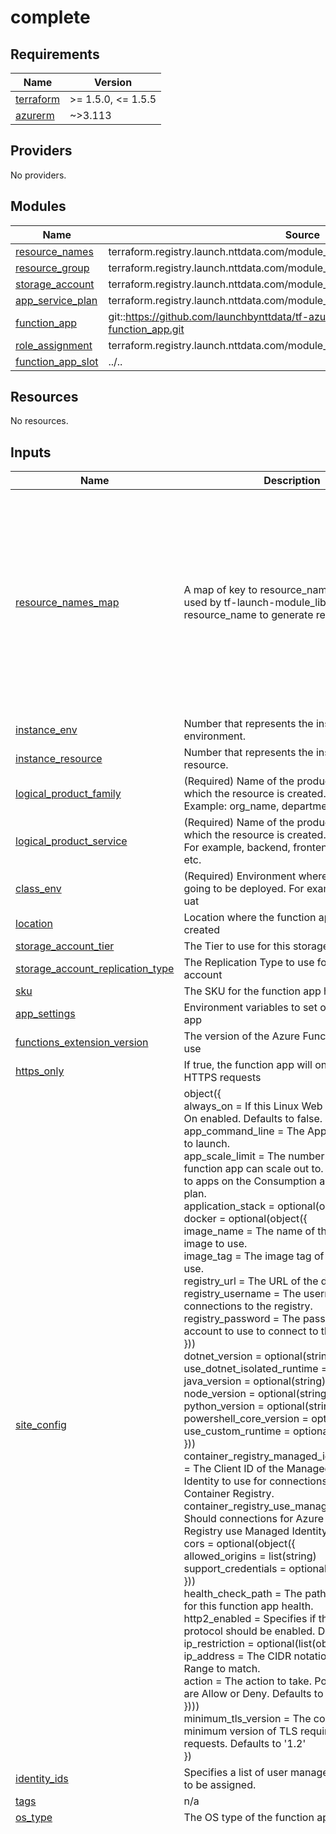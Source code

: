 # complete

<!-- BEGIN_TF_DOCS -->
## Requirements

| Name | Version |
|------|---------|
| <a name="requirement_terraform"></a> [terraform](#requirement\_terraform) | >= 1.5.0, <= 1.5.5 |
| <a name="requirement_azurerm"></a> [azurerm](#requirement\_azurerm) | ~>3.113 |

## Providers

No providers.

## Modules

| Name | Source | Version |
|------|--------|---------|
| <a name="module_resource_names"></a> [resource\_names](#module\_resource\_names) | terraform.registry.launch.nttdata.com/module_library/resource_name/launch | ~> 1.0 |
| <a name="module_resource_group"></a> [resource\_group](#module\_resource\_group) | terraform.registry.launch.nttdata.com/module_primitive/resource_group/azurerm | ~> 1.0 |
| <a name="module_storage_account"></a> [storage\_account](#module\_storage\_account) | terraform.registry.launch.nttdata.com/module_primitive/storage_account/azurerm | ~> 1.0 |
| <a name="module_app_service_plan"></a> [app\_service\_plan](#module\_app\_service\_plan) | terraform.registry.launch.nttdata.com/module_primitive/app_service_plan/azurerm | ~> 1.0 |
| <a name="module_function_app"></a> [function\_app](#module\_function\_app) | git::https://github.com/launchbynttdata/tf-azurerm-module_primitive-function_app.git | 1.0.0 |
| <a name="module_role_assignment"></a> [role\_assignment](#module\_role\_assignment) | terraform.registry.launch.nttdata.com/module_primitive/role_assignment/azurerm | ~> 1.0 |
| <a name="module_function_app_slot"></a> [function\_app\_slot](#module\_function\_app\_slot) | ../.. | n/a |

## Resources

No resources.

## Inputs

| Name | Description | Type | Default | Required |
|------|-------------|------|---------|:--------:|
| <a name="input_resource_names_map"></a> [resource\_names\_map](#input\_resource\_names\_map) | A map of key to resource\_name that will be used by tf-launch-module\_library-resource\_name to generate resource names | <pre>map(object({<br>    name       = string<br>    max_length = optional(number, 60)<br>  }))</pre> | <pre>{<br>  "function_app": {<br>    "max_length": 60,<br>    "name": "func"<br>  },<br>  "resource_group": {<br>    "max_length": 60,<br>    "name": "rg"<br>  },<br>  "service_plan": {<br>    "max_length": 60,<br>    "name": "asp"<br>  },<br>  "storage_account": {<br>    "max_length": 24,<br>    "name": "sa"<br>  }<br>}</pre> | no |
| <a name="input_instance_env"></a> [instance\_env](#input\_instance\_env) | Number that represents the instance of the environment. | `number` | `0` | no |
| <a name="input_instance_resource"></a> [instance\_resource](#input\_instance\_resource) | Number that represents the instance of the resource. | `number` | `0` | no |
| <a name="input_logical_product_family"></a> [logical\_product\_family](#input\_logical\_product\_family) | (Required) Name of the product family for which the resource is created.<br>    Example: org\_name, department\_name. | `string` | `"launch"` | no |
| <a name="input_logical_product_service"></a> [logical\_product\_service](#input\_logical\_product\_service) | (Required) Name of the product service for which the resource is created.<br>    For example, backend, frontend, middleware etc. | `string` | `"func"` | no |
| <a name="input_class_env"></a> [class\_env](#input\_class\_env) | (Required) Environment where resource is going to be deployed. For example. dev, qa, uat | `string` | `"dev"` | no |
| <a name="input_location"></a> [location](#input\_location) | Location where the function app will be created | `string` | n/a | yes |
| <a name="input_storage_account_tier"></a> [storage\_account\_tier](#input\_storage\_account\_tier) | The Tier to use for this storage account | `string` | `"Standard"` | no |
| <a name="input_storage_account_replication_type"></a> [storage\_account\_replication\_type](#input\_storage\_account\_replication\_type) | The Replication Type to use for this storage account | `string` | `"LRS"` | no |
| <a name="input_sku"></a> [sku](#input\_sku) | The SKU for the function app hosting plan | `string` | `"Y1"` | no |
| <a name="input_app_settings"></a> [app\_settings](#input\_app\_settings) | Environment variables to set on the function app | `map(string)` | `{}` | no |
| <a name="input_functions_extension_version"></a> [functions\_extension\_version](#input\_functions\_extension\_version) | The version of the Azure Functions runtime to use | `string` | `"~4"` | no |
| <a name="input_https_only"></a> [https\_only](#input\_https\_only) | If true, the function app will only accept HTTPS requests | `bool` | `true` | no |
| <a name="input_site_config"></a> [site\_config](#input\_site\_config) | object({<br>  always\_on        = If this Linux Web App is Always On enabled. Defaults to false.<br>  app\_command\_line = The App command line to launch.<br>  app\_scale\_limit  = The number of workers this function app can scale out to. Only applicable to apps on the Consumption and Premium plan.<br>  application\_stack = optional(object({<br>    docker = optional(object({<br>      image\_name        = The name of the Docker image to use.<br>      image\_tag         = The image tag of the image to use.<br>      registry\_url      = The URL of the docker registry.<br>      registry\_username = The username to use for connections to the registry.<br>      registry\_password = The password for the account to use to connect to the registry.<br>    }))<br>    dotnet\_version              = optional(string)<br>    use\_dotnet\_isolated\_runtime = optional(bool)<br>    java\_version                = optional(string)<br>    node\_version                = optional(string)<br>    python\_version              = optional(string)<br>    powershell\_core\_version     = optional(string)<br>    use\_custom\_runtime          = optional(bool)<br>  }))<br>  container\_registry\_managed\_identity\_client\_id = The Client ID of the Managed Service Identity to use for connections to the Azure Container Registry.<br>  container\_registry\_use\_managed\_identity       = Should connections for Azure Container Registry use Managed Identity.<br>  cors = optional(object({<br>    allowed\_origins     = list(string)<br>    support\_credentials = optional(bool)<br>  }))<br>  health\_check\_path = The path to be checked for this function app health.<br>  http2\_enabled     = Specifies if the HTTP2 protocol should be enabled. Defaults to false.<br>  ip\_restriction = optional(list(object({<br>    ip\_address = The CIDR notation of the IP or IP Range to match.<br>    action     = The action to take. Possible values are Allow or Deny. Defaults to Allow.<br>  })))<br>  minimum\_tls\_version = The configures the minimum version of TLS required for SSL requests. Defaults to '1.2'<br>}) | <pre>object({<br>    always_on        = optional(bool)<br>    app_command_line = optional(string)<br>    app_scale_limit  = optional(number)<br>    application_stack = optional(object({<br>      docker = optional(object({<br>        image_name        = string<br>        image_tag         = string<br>        registry_url      = optional(string)<br>        registry_username = optional(string)<br>        registry_password = optional(string)<br>      }))<br>      dotnet_version              = optional(string)<br>      use_dotnet_isolated_runtime = optional(bool)<br>      java_version                = optional(string)<br>      node_version                = optional(string)<br>      python_version              = optional(string)<br>      powershell_core_version     = optional(string)<br>      use_custom_runtime          = optional(bool)<br>    }))<br>    container_registry_managed_identity_client_id = optional(string)<br>    container_registry_use_managed_identity       = optional(bool)<br>    cors = optional(object({<br>      allowed_origins     = list(string)<br>      support_credentials = optional(bool)<br>    }))<br>    health_check_path = optional(string)<br>    http2_enabled     = optional(bool)<br>    ip_restriction = optional(list(object({<br>      ip_address = string<br>      action     = string<br>    })))<br>    minimum_tls_version = optional(string)<br>  })</pre> | `{}` | no |
| <a name="input_identity_ids"></a> [identity\_ids](#input\_identity\_ids) | Specifies a list of user managed identity ids to be assigned. | `list(string)` | `null` | no |
| <a name="input_tags"></a> [tags](#input\_tags) | n/a | `map(string)` | `{}` | no |
| <a name="input_os_type"></a> [os\_type](#input\_os\_type) | The OS type of the function app | `string` | `"Windows"` | no |
| <a name="input_slot_site_config"></a> [slot\_site\_config](#input\_slot\_site\_config) | (Required) A site\_config block. | <pre>object({<br>    always_on             = optional(bool, false)<br>    api_definition_url    = optional(string)<br>    api_management_api_id = optional(string)<br>    app_command_line      = optional(string)<br>    app_scale_limit       = optional(number)<br>    app_service_logs = optional(object({<br>      disk_quota_mb         = optional(number, 35)<br>      retention_period_days = optional(number, 5)<br>    }))<br>    application_insights_connection_string = optional(string)<br>    application_insights_key               = optional(string)<br>    application_stack = optional(object({<br>      docker = optional(object({<br>        registry_url      = string<br>        image_name        = string<br>        image_tag         = string<br>        registry_username = optional(string)<br>        registry_password = optional(string)<br>      }))<br>      dotnet_version              = optional(string)<br>      java_version                = optional(string)<br>      node_version                = optional(string)<br>      powershell_core_version     = optional(string)<br>      python_version              = optional(string)<br>      use_custom_runtime          = optional(bool)<br>      use_dotnet_isolated_runtime = optional(bool)<br>    }))<br>    auto_swap_slot_name                           = optional(string)<br>    container_registry_managed_identity_client_id = optional(string)<br>    container_registry_use_managed_identity       = optional(bool)<br>    cors = optional(object({<br>      allowed_origins     = optional(list(string))<br>      support_credentials = optional(bool)<br>    }))<br>    default_documents                 = optional(list(string))<br>    detailed_error_logging_enabled    = optional(bool)<br>    ftps_state                        = optional(string)<br>    health_check_eviction_time_in_min = optional(number)<br>    health_check_path                 = optional(string)<br>    http2_enabled                     = optional(bool)<br>    ip_restriction = optional(list(object({<br>      action     = optional(string)<br>      ip_address = optional(string)<br>      headers = optional(object({<br>        x_azure_fdid      = optional(list(string), null)<br>        x_fd_health_probe = optional(list(string), null)<br>        x_forwarded_for   = optional(list(string), null)<br>        x_forwarded_host  = optional(list(string), null)<br>      }))<br>      name                      = optional(string)<br>      priority                  = optional(number)<br>      service_tag               = optional(string)<br>      virtual_network_subnet_id = optional(string)<br>    })))<br>    ip_restriction_default_action    = optional(string)<br>    linux_fx_version                 = optional(string)<br>    load_balancing_mode              = optional(string)<br>    managed_pipeline_mode            = optional(string)<br>    minimum_tls_version              = optional(string)<br>    pre_warmed_instance_count        = optional(number)<br>    remote_debugging_enabled         = optional(bool)<br>    remote_debugging_version         = optional(string)<br>    runtime_scale_monitoring_enabled = optional(bool)<br>    scm_ip_restriction = optional(object({<br>      action = optional(string)<br>      headers = optional(object({<br>        x_azure_fdid      = optional(list(string), null)<br>        x_fd_health_probe = optional(list(string), null)<br>        x_forwarded_for   = optional(list(string), null)<br>        x_forwarded_host  = optional(list(string), null)<br>      }))<br>      name                      = optional(string)<br>      priority                  = optional(number)<br>      service_tag               = optional(string)<br>      virtual_network_subnet_id = optional(string)<br>    }))<br>    scm_ip_restriction_default_action = optional(string)<br>    scm_minimum_tls_version           = optional(string)<br>    scm_type                          = optional(string)<br>    scm_use_main_ip_restriction       = optional(bool)<br>    use_32_bit_worker                 = optional(bool)<br>    vnet_route_all_enabled            = optional(bool)<br>    websockets_enabled                = optional(bool)<br>    worker_count                      = optional(number)<br>  })</pre> | `null` | no |
| <a name="input_slot_name"></a> [slot\_name](#input\_slot\_name) | The name of the slot to create | `string` | `"staging"` | no |
| <a name="input_slot_backup"></a> [slot\_backup](#input\_slot\_backup) | (Optional) A backup block. | <pre>object({<br>    name = string<br>    schedule = object({<br>      frequency_interval       = number<br>      frequency_unit           = string<br>      keep_at_least_one_backup = optional(bool)<br>      retention_period_days    = optional(number)<br>      start_time               = optional(string)<br>      last_execution_time      = optional(string)<br>    })<br>    storage_account_url = string<br>    enabled             = optional(bool, true)<br>  })</pre> | `null` | no |
| <a name="input_slot_storage_account"></a> [slot\_storage\_account](#input\_slot\_storage\_account) | (Optional) One or more storage\_account blocks. | <pre>list(object({<br>    access_key   = string<br>    account_name = string<br>    name         = string<br>    share_name   = string<br>    type         = string<br>    mount_path   = optional(string)<br>  }))</pre> | `null` | no |

## Outputs

| Name | Description |
|------|-------------|
| <a name="output_slot_default_hostname"></a> [slot\_default\_hostname](#output\_slot\_default\_hostname) | n/a |
| <a name="output_function_app_slot_name"></a> [function\_app\_slot\_name](#output\_function\_app\_slot\_name) | n/a |
| <a name="output_function_app_slot_id"></a> [function\_app\_slot\_id](#output\_function\_app\_slot\_id) | n/a |
| <a name="output_service_plan_name"></a> [service\_plan\_name](#output\_service\_plan\_name) | n/a |
| <a name="output_service_plan_id"></a> [service\_plan\_id](#output\_service\_plan\_id) | n/a |
| <a name="output_storage_account_id"></a> [storage\_account\_id](#output\_storage\_account\_id) | The id of the storage account |
<!-- END_TF_DOCS -->
